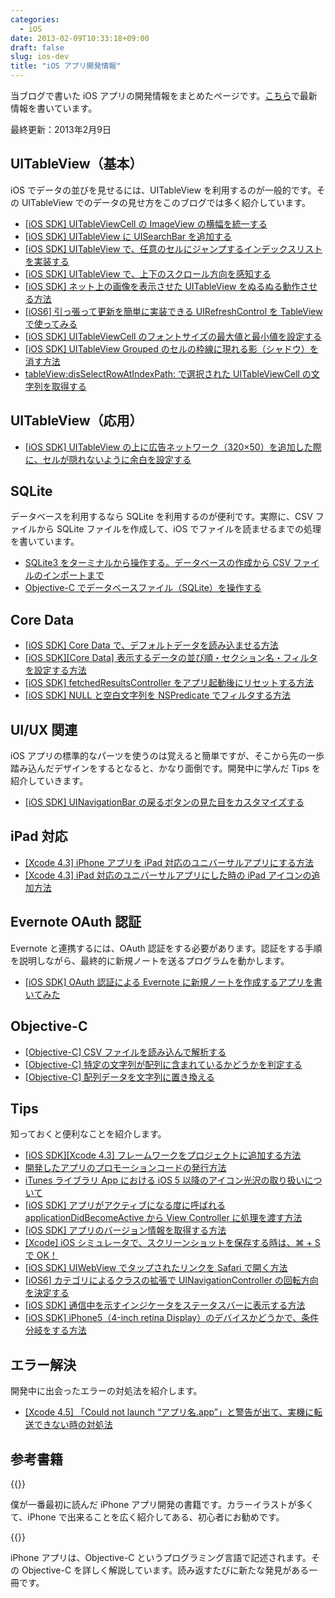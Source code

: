 ```yaml
---
categories:
  - iOS
date: 2013-02-09T10:33:18+09:00
draft: false
slug: ios-dev
title: "iOS アプリ開発情報"
---
```


当ブログで書いた iOS アプリの開発情報をまとめたページです。[こちら](http://rakuishi.com/category/iossdk/)で最新情報を書いています。

最終更新：2013年2月9日

## UITableView（基本）

iOS でデータの並びを見せるには、UITableView を利用するのが一般的です。その UITableView でのデータの見せ方をこのブログでは多く紹介しています。

* [[iOS SDK] UITableViewCell の ImageView の横幅を統一する](http://rakuishi.com/archives/2994/)
* [[iOS SDK] UITableView に UISearchBar を追加する](http://rakuishi.com/archives/3030/)
* [[iOS SDK] UITableView で、任意のセルにジャンプするインデックスリストを実装する](http://rakuishi.com/archives/3039/)
* [[iOS SDK] UITableView で、上下のスクロール方向を感知する](http://rakuishi.com/archives/3596/)
* [[iOS SDK] ネット上の画像を表示させた UITableView をぬるぬる動作させる方法](http://rakuishi.com/archives/3881/)
* [[iOS6] 引っ張って更新を簡単に実装できる UIRefreshControl を TableView で使ってみる](http://rakuishi.com/archives/4520/)
* [[iOS SDK] UITableViewCell のフォントサイズの最大値と最小値を設定する](http://rakuishi.com/archives/5298/)
* [[iOS SDK] UITableView Grouped のセルの枠線に現れる影（シャドウ）を消す方法](http://rakuishi.com/archives/5380/)
* [tableView:disSelectRowAtIndexPath: で選択された UITableViewCell の文字列を取得する](http://rakuishi.com/archives/5491/)

## UITableView（応用）

* [[iOS SDK] UITableView の上に広告ネットワーク（320×50）を追加した際に、セルが隠れないように余白を設定する](http://rakuishi.com/archives/5148/)

## SQLite

データベースを利用するなら SQLite を利用するのが便利です。実際に、CSV ファイルから SQLite ファイルを作成して、iOS でファイルを読ませるまでの処理を書いています。

* [SQLite3 をターミナルから操作する。データベースの作成から CSV ファイルのインポートまで](http://rakuishi.com/sqlite/4535/)
* [Objective-C でデータベースファイル（SQLite）を操作する](http://rakuishi.com/archives/4543/)

## Core Data

* [[iOS SDK] Core Data で、デフォルトデータを読み込ませる方法](http://rakuishi.com/archives/2831/)
* [[iOS SDK][Core Data] 表示するデータの並び順・セクション名・フィルタを設定する方法](http://rakuishi.com/archives/3922/)
* [[iOS SDK] fetchedResultsController をアプリ起動後にリセットする方法](http://rakuishi.com/archives/3960/)
* [[iOS SDK] NULL と空白文字列を NSPredicate でフィルタする方法](http://rakuishi.com/archives/4152/)

## UI/UX 関連

iOS アプリの標準的なパーツを使うのは覚えると簡単ですが、そこから先の一歩踏み込んだデザインをするとなると、かなり面倒です。開発中に学んだ Tips を紹介していきます。

* [[iOS SDK] UINavigationBar の戻るボタンの見た目をカスタマイズする](http://rakuishi.com/archives/5368/)

## iPad 対応

* [[Xcode 4.3] iPhone アプリを iPad 対応のユニバーサルアプリにする方法](http://rakuishi.com/archives/3733/)
* [[Xcode 4.3] iPad 対応のユニバーサルアプリにした時の iPad アイコンの追加方法](http://rakuishi.com/archives/3738/)

## Evernote OAuth 認証

Evernote と連携するには、OAuth 認証をする必要があります。認証をする手順を説明しながら、最終的に新規ノートを送るプログラムを動かします。

* [[iOS SDK] OAuth 認証による Evernote に新規ノートを作成するアプリを書いてみた](http://rakuishi.com/archives/4174/)

## Objective-C

* [[Objective-C] CSV ファイルを読み込んで解析する](http://rakuishi.com/objective-c/5122/)
* [[Objective-C] 特定の文字列が配列に含まれているかどうかを判定する](http://rakuishi.com/objective-c/5199/)
* [[Objective-C] 配列データを文字列に置き換える](http://rakuishi.com/objective-c/5463/)

## Tips

知っておくと便利なことを紹介します。

* [[iOS SDK][Xcode 4.3] フレームワークをプロジェクトに追加する方法](http://rakuishi.com/archives/2987/)
* [開発したアプリのプロモーションコードの発行方法](http://rakuishi.com/archives/3214/)
* [iTunes ライブラリ App における iOS 5 以降のアイコン光沢の取り扱いについて](http://rakuishi.com/archives/3298/)
* [[iOS SDK] アプリがアクティブになる度に呼ばれる applicationDidBecomeActive から View Controller に処理を渡す方法](http://rakuishi.com/archives/3398/)
* [[iOS SDK] アプリのバージョン情報を取得する方法](http://rakuishi.com/archives/4072/)
* [[Xcode] iOS シミュレータで、スクリーンショットを保存する時は、⌘ + S で OK！](http://rakuishi.com/archives/4634/)
* [[iOS SDK] UIWebView でタップされたリンクを Safari で開く方法](http://rakuishi.com/archives/4604/)
* [[iOS6] カテゴリによるクラスの拡張で UINavigationController の回転方向を決定する](http://rakuishi.com/archives/4579/)
* [[iOS SDK] 通信中を示すインジケータをステータスバーに表示する方法](http://rakuishi.com/archives/4551/)
* [[iOS SDK] iPhone5（4-inch retina Display）のデバイスかどうかで、条件分岐をする方法](http://rakuishi.com/archives/4561/)

## エラー解決

開発中に出会ったエラーの対処法を紹介します。

* [[Xcode 4.5] 「Could not launch “アプリ名.app”」と警告が出て、実機に転送できない時の対処法](http://rakuishi.com/archives/4515/)

## 参考書籍

{{<amazon id="4839941734" title="よくわかるiPhoneアプリ開発の教科書【iOS 5&Xcode 4.2対応版】" src="https://ecx.images-amazon.com/images/I/51xePZLKY3L._SL160_.jpg">}}

僕が一番最初に読んだ iPhone アプリ開発の書籍です。カラーイラストが多くて、iPhone で出来ることを広く紹介してある、初心者にお勧めです。

{{<amazon id="4797368276" title="詳解 Objective-C 2.0 第3版" src="https://ecx.images-amazon.com/images/I/41VdFg9YqsL._SL160_.jpg">}}

iPhone アプリは、Objective-C というプログラミング言語で記述されます。その Objective-C を詳しく解説しています。読み返すたびに新たな発見がある一冊です。
